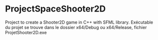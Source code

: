 # ProjectSpaceShooter2D

Project to create a Shooter2D game in C++ with SFML library.
Exécutable du projet se trouve dans le dossier x64/Debug ou x64/Release, fichier ProjetShooter2D.exe
